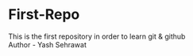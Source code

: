 # First-Repo
This is the first repository in order to learn git &amp; github  <br>
Author - Yash Sehrawat

